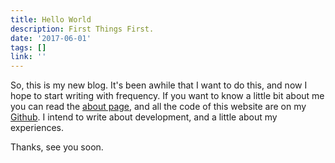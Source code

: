 ```yaml
---
title: Hello World
description: First Things First.
date: '2017-06-01'
tags: []
link: ''
---
```


So, this is my new blog. It's been awhile that I want to do this, and now I hope to start writing with frequency. If you want to know a little bit about me you can read the [about page](/about), and all the code of this website are on my [Github](https://github.com/iagodahlem/iagodahlem.github.io). I intend to write about development, and a little about my experiences.

Thanks, see you soon.
